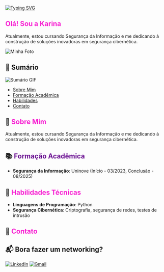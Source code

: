 [![Typing SVG](https://readme-typing-svg.demolab.com?font=SUSE&size=30&pause=1000&color=F71FE0&background=BE4CFF00&vCenter=true&width=405&height=27&lines=Karina+Ferreira;Information+of+Security)](https://git.io/typing-svg)

## <span style="color:#F722D2">Olá! Sou a Karina</span>

Atualmente, estou cursando Segurança da Informação e me dedicando à construção de soluções inovadoras em segurança cibernética.

![Minha Foto](https://ccbc.org.br/wp-content/uploads/2019/09/comissão-de-tecnologia-ccbc-planos-1080x389.jpg)

## 📑 Sumário

![Sumário GIF](https://media0.giphy.com/media/v1.Y2lkPTc5MGI3NjExbGlkcDQzdXNybmo1eWR0YmUxN3Q2czNrMmdwbzYxbmEwZ2dyamRlMiZlcD12MV9pbnRlcm5hbF9naWZfYnlfaWQmY3Q9Zw/hWhzyAxIu6rVS5AKbP/giphy.webp)

- [Sobre Mim](#sobre-mim)
- [Formação Acadêmica](#formação-acadêmica)
- [Habilidades](#habilidades)
- [Contato](#contato)

## 🌟 <span style="color:#F722D2">Sobre Mim</span>


Atualmente, estou cursando Segurança da Informação e me dedicando à construção de soluções inovadoras em segurança cibernética.

## 📚 <span style="color:#6A0D91">Formação Acadêmica</span>

- **Segurança da Informação**: Uninove (Início - 03/2023, Conclusão - 08/2025)

## 🚀 <span style="color:#F722D2">Habilidades Técnicas</span>

- **Linguagens de Programação**: Python
- **Segurança Cibernética**: Criptografia, segurança de redes, testes de intrusão


## 📧 <span style="color:#F722D2">Contato</span>

## 📬 Bora fazer um networking?

[![LinkedIn](https://img.shields.io/badge/LinkedIn-0077B5?style=for-the-badge&logo=linkedin&logoColor=white)](https://www.linkedin.com/in/karina-ferreira)
[![Gmail](https://img.shields.io/badge/Gmail-D14836?style=for-the-badge&logo=gmail&logoColor=white)](mailto:karinafeliciano90@gmail.com)

